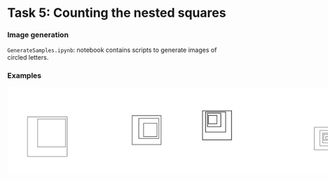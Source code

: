 # Task 5: Counting the nested squares 

### Image generation

`GenerateSamples.ipynb`: notebook contains scripts to generate images of circled letters.


### Examples

<div style="display: flex; flex-direction: row;">
    <img src="images/nested_squares_depth_2_image_1_thickness_2.png" width="200"/>
    <img src="images/nested_squares_depth_3_image_1_thickness_3.png" width="200"/>
    <img src="images/nested_squares_depth_4_image_4_thickness_4.png" width="200"/>
    <img src="images/nested_squares_depth_5_image_9_thickness_2.png" width="200"/>
</div>